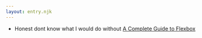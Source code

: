 ```yaml
---
layout: entry.njk
---
```


- Honest dont know what I would do without [A Complete Guide to Flexbox](https://css-tricks.com/snippets/css/a-guide-to-flexbox/)
